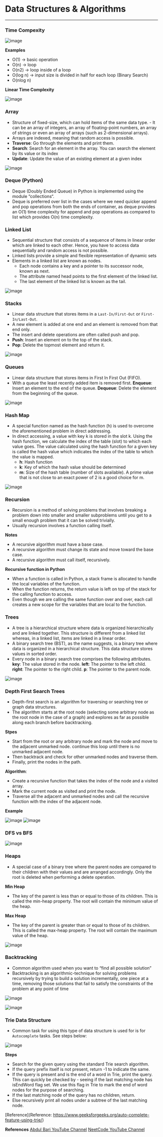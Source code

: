 # Data Structures & Algorithms
_____

### Time Compexity 

![image](../assets/time_complexity1.png)

**Examples**
- O(1) -> basic operation
- O(n) -> loop
- O(n2) -> loop inside of a loop
- O(log n) -> input size is divided in half for each loop (Binary Search)
- O(nlog n) 

**Linear Time Complexity**

![image](../assets/time_complexity2.png)

### Array
- Structure of fixed-size, which can hold items of the same data type. - It can
  be an array of  integers, an array of floating-point numbers, an array of
  strings or even an array of arrays (such as 2-dimensional arrays). 
- Arrays are indexed, meaning that random access is possible.
- **Traverse**: Go through the elements and print them.
- **Search**: Search for an element in the array. You can search the element by
  its value or its index 
- **Update**: Update the value of an existing element at a given index

![image](../assets/array.png)


### Deque (Python)
- Deque (Doubly Ended Queue) in Python is implemented using the module “collections“. 
- Deque is preferred over list in the cases where we need quicker append and
  pop operations from both the ends of container, as deque provides an O(1)
  time complexity for append and pop operations as compared to list which
  provides O(n) time complexity.

### Linked List
- Sequential structure that consists of a sequence of items in linear order
  which are linked to each  other. Hence, you have to access data sequentially
  and random access is not possible. 
- Linked lists provide a simple and flexible representation of dynamic sets
- Elements in a linked list are known as nodes.
  - Each node contains a key and a pointer to its successor node, known as next.
  - The attribute named head points to the first element of the linked list.
  - The last element of the linked list is known as the tail.

![image](../assets/linked_list.png)

### Stacks
- Linear data structure that stores items in a `Last-In/First-Out` or `First-In/Last-Out`.
- A new element is added at one end and an element is removed from that end only. 
- The insert and delete operations are often called push and pop.
-	**Push**: Insert an element on to the top of the stack.
-	**Pop**: Delete the topmost element and return it.

![image](../assets/stacks.png)

### Queues
- Linear data structure that stores items in First In First Out (FIFO). 
- With a queue the least recently added item is removed first. 
**Enqueue**: Insert an element to the end of the queue.
**Dequeue**: Delete the element from the beginning of the queue.

![image](../assets/queues.png)
  
### Hash Map
- A special function named as the hash function (h) is used to overcome the
  aforementioned problem in direct addressing.
- In direct accessing, a value with key k is stored in the slot k. Using the
  hash function, we calculate the index of the table (slot) to which each
  value goes. The value calculated using the hash function for a given key is
  called the hash value which indicates the index of the table to which the
  value is mapped.
  - **h**: Hash function
  - **k**: Key of which the hash value should be determined
  - **m**: Size of the hash table (number of slots available). A prime value
    that is not close to an exact power of 2 is a good choice for m.
   
![image](../assets/hash_map.png)

### Recursion
 
- Recursion is a method of solving problems that involves breaking a problem
  down into smaller and smaller subproblems until you get to a small enough
  problem that it can be solved trivially. 
- Usually recursion involves a function calling itself.

**<span class="label label-info">Notes</span>**
- A recursive algorithm must have a base case.
- A recursive algorithm must change its state and move toward the base case.
- A recursive algorithm must call itself, recursively.

**Recursive function in Python**
- When a function is called in Python, a stack frame is allocated to handle the
  local variables of the function.
- When the function returns, the return value is left on top of the stack for
  the calling function to access.
- Even though we are calling the same function over and over, each call creates
  a new scope for the variables that are local to the function.

### Trees
- A tree is a hierarchical structure where data is organized hierarchically and
  are linked together. This structure is different from a linked list whereas,
  in a linked list, items are linked in a linear order.
- A binary search tree (BST), as the name suggests, is a binary tree where data
  is organized in a hierarchical structure. This data structure stores values
  in sorted order.
- Every node in a binary search tree comprises the following attributes.
**key**: The value stored in the node.
**left**: The pointer to the left child.
**right**: The pointer to the right child.
**p**: The pointer to the parent node.

![image](../assets/binary_tree.png)
 
### Depth First Search Trees

- Depth-first search is an algorithm for traversing or searching tree or graph
  data structures. 
- The algorithm starts at the root node (selecting some arbitrary node as the
  root node in the case of  a graph) and explores as far as possible along each
  branch before backtracking. 

**<span class="label label-info">Stpes</span>**
- Start from the root or any arbitrary node and mark the node and move to the
  adjacent unmarked node. 
continue this loop until there is no unmarked adjacent node. 
- Then backtrack and check for other unmarked nodes and traverse them. 
- Finally, print the nodes in the path.

**Algorithm**: 
- Create a recursive function that takes the index of the node and a visited array.
- Mark the current node as visited and print the node.
- Traverse all the adjacent and unmarked nodes and call the recursive function
  with the index of the adjacent node.
 
**Example**

![image](../assets/dfs1.png)
![image](../assets/dfs2.png)

### DFS vs BFS
![image](../assets/dfs3.png)

### Heaps
- A special case of a binary tree where the parent nodes are compared to their
  children with their values and are arranged accordingly.
  Only the root is deleted when performing a delete operation. 

**Min Heap** 
- The key of the parent is less than or equal to those of its children. This is
  called the min-heap property. The root will contain the minimum value of the
  heap.
  
**Max Heap**
- The key of the parent is greater than or equal to those of its children. This
  is called the max-heap property. The root will contain the maximum value of
  the heap.
 
 ![image](../assets/max_heap.png)


### Backtracking
- Common algorithm used when you want to “find all possible solution” 
- Backtracking is an algorithmic-technique for solving problems recursively by
  trying to build a solution incrementally, one piece at a time, removing
  those solutions that fail to satisfy the constraints of the problem at any
  point of time 

![image](../assets/backtracking1.png)

![image](../assets/backtracking2.png)

### Trie Data Structure
- Common task for using this type of data structure is used for is for
  `Autocomplete` tasks. See steps below:

![image](../assets/trie.png)

**<span class="label label-success">Steps</span>**
- Search for the given query using the standard Trie search algorithm.
- If the query prefix itself is not present, return -1 to indicate the same.
- If the query is present and is the end of a word in Trie, print the query.
  This can quickly be checked by - seeing if the last matching node has
  isEndWord flag set. We use this flag in Trie to mark the end of word nodes
  for the purpose of searching.
- If the last matching node of the query has no children, return.
- Else recursively print all nodes under a subtree of the last matching node.

[Reference](Reference: https://www.geeksforgeeks.org/auto-complete-feature-using-trie/)

**References**
[Abdul Bari YouTube
Channel](https://www.youtube.com/channel/UCZCFT11CWBi3MHNlGf019nw)
[NeetCode YouTube Channel](https://www.youtube.com/c/NeetCode)